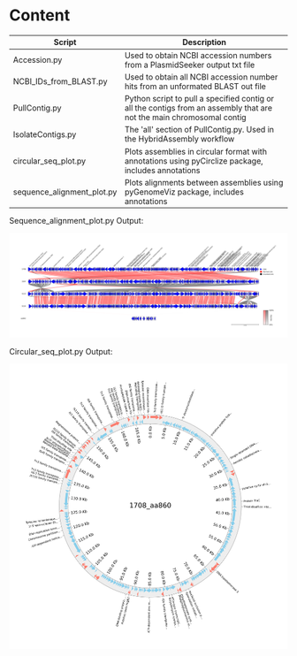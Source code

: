 # Content #

Script | Description
------ | -----------
Accession.py | Used to obtain NCBI accession numbers from a PlasmidSeeker output txt file
NCBI_IDs_from_BLAST.py | Used to obtain all NCBI accession number hits from an unformated BLAST out file
PullContig.py | Python script to pull a specified contig or all the contigs from an assembly that are not the main chromosomal contig
IsolateContigs.py| The 'all' section of PullContig.py. Used in the HybridAssembly workflow
circular_seq_plot.py | Plots assemblies in circular format with annotations using pyCirclize package, includes annotations
sequence_alignment_plot.py | Plots alignments between assemblies using pyGenomeViz package, includes annotations

Sequence_alignment_plot.py Output:

![alt text](https://github.com/awh082834/PythonScripts/blob/main/alignment_plot.png)

Circular_seq_plot.py Output:

![alt text](https://github.com/awh082834/PythonScripts/blob/main/pyCirc_test.png)
